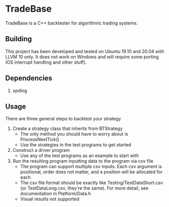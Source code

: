 # TradeBase
TradeBase is a C++ backtester for algorithmic trading systems.

## Building
This project has been developed and tested on Ubuntu 19.10 and 20.04 with LLVM 10 only. 
It does not work on Windows and will require some porting (OS interrupt handling and other stuff).

## Dependencies
1. spdlog

## Usage
There are three general steps to backtest your strategy
1. Create a strategy class that inherits from BTStrategy
   - The only method you should have to worry about is ProcessNextTick()
   - Use the strategies in the test programs to get started
2. Construct a driver program
   - Use any of the test programs as an example to start with
3. Run the resulting program inputting data to the program via csv file
   - The program can support multiple csv inputs. Each csv argument is positional, order does not matter, and a position will be allocated for each
   - The csv file format should be exactly like Testing/TestDataShort.csv (or TestDataLong.csv, they're the same). For more detail, see documentation in Platform/Data.h
   - Visual results not supported
